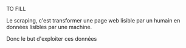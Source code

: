 TO FILL

Le scraping, c'est transformer une page web lisible par un humain
en données lisibles par une machine.

Donc le but d'exploiter ces données
